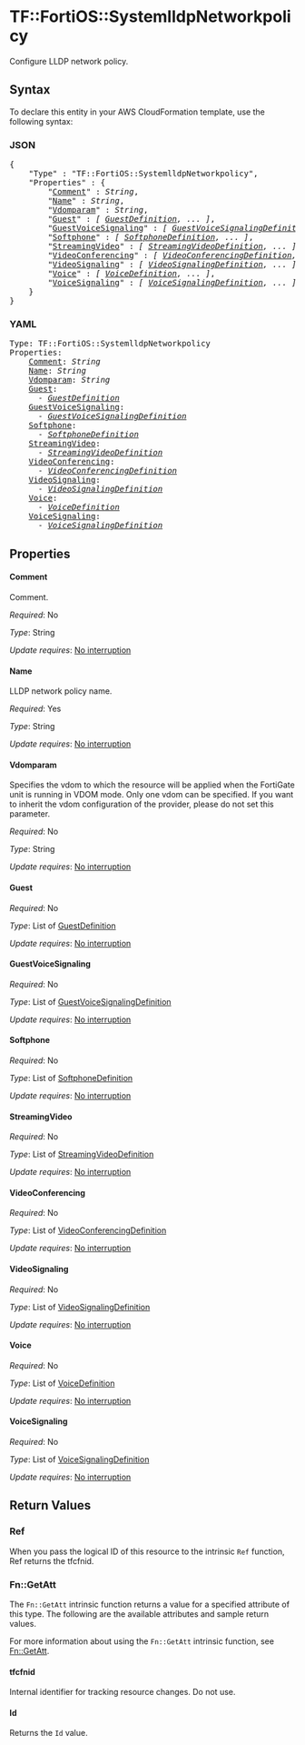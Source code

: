 # TF::FortiOS::SystemlldpNetworkpolicy

Configure LLDP network policy.

## Syntax

To declare this entity in your AWS CloudFormation template, use the following syntax:

### JSON

<pre>
{
    "Type" : "TF::FortiOS::SystemlldpNetworkpolicy",
    "Properties" : {
        "<a href="#comment" title="Comment">Comment</a>" : <i>String</i>,
        "<a href="#name" title="Name">Name</a>" : <i>String</i>,
        "<a href="#vdomparam" title="Vdomparam">Vdomparam</a>" : <i>String</i>,
        "<a href="#guest" title="Guest">Guest</a>" : <i>[ <a href="guestdefinition.md">GuestDefinition</a>, ... ]</i>,
        "<a href="#guestvoicesignaling" title="GuestVoiceSignaling">GuestVoiceSignaling</a>" : <i>[ <a href="guestvoicesignalingdefinition.md">GuestVoiceSignalingDefinition</a>, ... ]</i>,
        "<a href="#softphone" title="Softphone">Softphone</a>" : <i>[ <a href="softphonedefinition.md">SoftphoneDefinition</a>, ... ]</i>,
        "<a href="#streamingvideo" title="StreamingVideo">StreamingVideo</a>" : <i>[ <a href="streamingvideodefinition.md">StreamingVideoDefinition</a>, ... ]</i>,
        "<a href="#videoconferencing" title="VideoConferencing">VideoConferencing</a>" : <i>[ <a href="videoconferencingdefinition.md">VideoConferencingDefinition</a>, ... ]</i>,
        "<a href="#videosignaling" title="VideoSignaling">VideoSignaling</a>" : <i>[ <a href="videosignalingdefinition.md">VideoSignalingDefinition</a>, ... ]</i>,
        "<a href="#voice" title="Voice">Voice</a>" : <i>[ <a href="voicedefinition.md">VoiceDefinition</a>, ... ]</i>,
        "<a href="#voicesignaling" title="VoiceSignaling">VoiceSignaling</a>" : <i>[ <a href="voicesignalingdefinition.md">VoiceSignalingDefinition</a>, ... ]</i>
    }
}
</pre>

### YAML

<pre>
Type: TF::FortiOS::SystemlldpNetworkpolicy
Properties:
    <a href="#comment" title="Comment">Comment</a>: <i>String</i>
    <a href="#name" title="Name">Name</a>: <i>String</i>
    <a href="#vdomparam" title="Vdomparam">Vdomparam</a>: <i>String</i>
    <a href="#guest" title="Guest">Guest</a>: <i>
      - <a href="guestdefinition.md">GuestDefinition</a></i>
    <a href="#guestvoicesignaling" title="GuestVoiceSignaling">GuestVoiceSignaling</a>: <i>
      - <a href="guestvoicesignalingdefinition.md">GuestVoiceSignalingDefinition</a></i>
    <a href="#softphone" title="Softphone">Softphone</a>: <i>
      - <a href="softphonedefinition.md">SoftphoneDefinition</a></i>
    <a href="#streamingvideo" title="StreamingVideo">StreamingVideo</a>: <i>
      - <a href="streamingvideodefinition.md">StreamingVideoDefinition</a></i>
    <a href="#videoconferencing" title="VideoConferencing">VideoConferencing</a>: <i>
      - <a href="videoconferencingdefinition.md">VideoConferencingDefinition</a></i>
    <a href="#videosignaling" title="VideoSignaling">VideoSignaling</a>: <i>
      - <a href="videosignalingdefinition.md">VideoSignalingDefinition</a></i>
    <a href="#voice" title="Voice">Voice</a>: <i>
      - <a href="voicedefinition.md">VoiceDefinition</a></i>
    <a href="#voicesignaling" title="VoiceSignaling">VoiceSignaling</a>: <i>
      - <a href="voicesignalingdefinition.md">VoiceSignalingDefinition</a></i>
</pre>

## Properties

#### Comment

Comment.

_Required_: No

_Type_: String

_Update requires_: [No interruption](https://docs.aws.amazon.com/AWSCloudFormation/latest/UserGuide/using-cfn-updating-stacks-update-behaviors.html#update-no-interrupt)

#### Name

LLDP network policy name.

_Required_: Yes

_Type_: String

_Update requires_: [No interruption](https://docs.aws.amazon.com/AWSCloudFormation/latest/UserGuide/using-cfn-updating-stacks-update-behaviors.html#update-no-interrupt)

#### Vdomparam

Specifies the vdom to which the resource will be applied when the FortiGate unit is running in VDOM mode. Only one vdom can be specified. If you want to inherit the vdom configuration of the provider, please do not set this parameter.

_Required_: No

_Type_: String

_Update requires_: [No interruption](https://docs.aws.amazon.com/AWSCloudFormation/latest/UserGuide/using-cfn-updating-stacks-update-behaviors.html#update-no-interrupt)

#### Guest

_Required_: No

_Type_: List of <a href="guestdefinition.md">GuestDefinition</a>

_Update requires_: [No interruption](https://docs.aws.amazon.com/AWSCloudFormation/latest/UserGuide/using-cfn-updating-stacks-update-behaviors.html#update-no-interrupt)

#### GuestVoiceSignaling

_Required_: No

_Type_: List of <a href="guestvoicesignalingdefinition.md">GuestVoiceSignalingDefinition</a>

_Update requires_: [No interruption](https://docs.aws.amazon.com/AWSCloudFormation/latest/UserGuide/using-cfn-updating-stacks-update-behaviors.html#update-no-interrupt)

#### Softphone

_Required_: No

_Type_: List of <a href="softphonedefinition.md">SoftphoneDefinition</a>

_Update requires_: [No interruption](https://docs.aws.amazon.com/AWSCloudFormation/latest/UserGuide/using-cfn-updating-stacks-update-behaviors.html#update-no-interrupt)

#### StreamingVideo

_Required_: No

_Type_: List of <a href="streamingvideodefinition.md">StreamingVideoDefinition</a>

_Update requires_: [No interruption](https://docs.aws.amazon.com/AWSCloudFormation/latest/UserGuide/using-cfn-updating-stacks-update-behaviors.html#update-no-interrupt)

#### VideoConferencing

_Required_: No

_Type_: List of <a href="videoconferencingdefinition.md">VideoConferencingDefinition</a>

_Update requires_: [No interruption](https://docs.aws.amazon.com/AWSCloudFormation/latest/UserGuide/using-cfn-updating-stacks-update-behaviors.html#update-no-interrupt)

#### VideoSignaling

_Required_: No

_Type_: List of <a href="videosignalingdefinition.md">VideoSignalingDefinition</a>

_Update requires_: [No interruption](https://docs.aws.amazon.com/AWSCloudFormation/latest/UserGuide/using-cfn-updating-stacks-update-behaviors.html#update-no-interrupt)

#### Voice

_Required_: No

_Type_: List of <a href="voicedefinition.md">VoiceDefinition</a>

_Update requires_: [No interruption](https://docs.aws.amazon.com/AWSCloudFormation/latest/UserGuide/using-cfn-updating-stacks-update-behaviors.html#update-no-interrupt)

#### VoiceSignaling

_Required_: No

_Type_: List of <a href="voicesignalingdefinition.md">VoiceSignalingDefinition</a>

_Update requires_: [No interruption](https://docs.aws.amazon.com/AWSCloudFormation/latest/UserGuide/using-cfn-updating-stacks-update-behaviors.html#update-no-interrupt)

## Return Values

### Ref

When you pass the logical ID of this resource to the intrinsic `Ref` function, Ref returns the tfcfnid.

### Fn::GetAtt

The `Fn::GetAtt` intrinsic function returns a value for a specified attribute of this type. The following are the available attributes and sample return values.

For more information about using the `Fn::GetAtt` intrinsic function, see [Fn::GetAtt](https://docs.aws.amazon.com/AWSCloudFormation/latest/UserGuide/intrinsic-function-reference-getatt.html).

#### tfcfnid

Internal identifier for tracking resource changes. Do not use.

#### Id

Returns the <code>Id</code> value.

